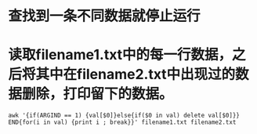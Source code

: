 # 查找到一条不同数据就停止运行
# 读取filename1.txt中的每一行数据，之后将其中在filename2.txt中出现过的数据删除，打印留下的数据。
~~~shell
awk '{if(ARGIND == 1) {val[$0]}else{if($0 in val) delete val[$0]}} END{for(i in val) {print i ; break}}' filename1.txt filename2.txt
~~~